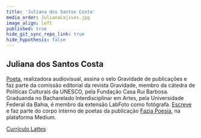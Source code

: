 ```yaml
---
title: 'Juliana dos Santos Costa'
media_order: JulianaCajives.jpg
image_align: left
published: true
hide_git_sync_repo_link: true
hide_hypothesis: false
---
```


## Juliana dos Santos Costa

[Poeta](https://medium.com/@cajives), realizadora audiovisual, assina o selo Gravidade de publicações e faz parte da comissão editorial da revista Gravidade, membro da cátedra de Políticas Culturais da UNESCO, pela Fundação Casa Rui Barbosa. Graduanda no Bacharelado Interdisciplinar em Artes, pela Universidade Federal da Bahia, é membro da extensão LabFoto como fotógrafa. [Escreve](https://medium.com/@cajives) e faz parte do corpo interno de poetas da publicação [Fazia Poesia](https://faziapoesia.com.br/), na plataforma Medium.

[Currículo Lattes](http://lattes.cnpq.br/5287235873926351?classes=btn,btn-primary,btn-lg)